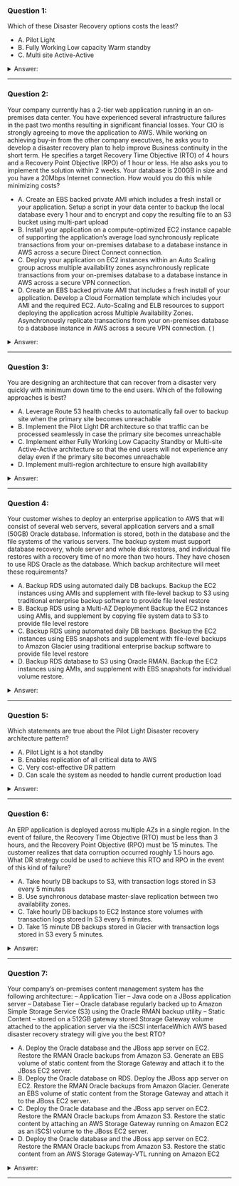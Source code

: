### Question 1:

Which of these Disaster Recovery options costs the least?

- A. Pilot Light
- B. Fully Working Low capacity Warm standby
- C. Multi site Active-Active

<details><summary>Answer:</summary><p>
[A]

[]

Explanation:

Question 1@http://jayendrapatil.com/aws-disaster-recovery-whitepaper/

A: most systems are down and brought up only after disaster

</p></details><hr>

### Question 2:

Your company currently has a 2-tier web application running in an on-premises data center. You have experienced several infrastructure failures in the past two months resulting in significant financial losses. Your CIO is strongly agreeing to move the application to AWS. While working on achieving buy-in from the other company executives, he asks you to develop a disaster recovery plan to help improve Business continuity in the short term. He specifies a target Recovery Time Objective (RTO) of 4 hours and a Recovery Point Objective (RPO) of 1 hour or less. He also asks you to implement the solution within 2 weeks. Your database is 200GB in size and you have a 20Mbps Internet connection. How would you do this while minimizing costs?

- A. Create an EBS backed private AMI which includes a fresh install or your application. Setup a script in your data center to backup the local database every 1 hour and to encrypt and copy the resulting file to an S3 bucket using multi-part upload 
- B. Install your application on a compute-optimized EC2 instance capable of supporting the application’s average load synchronously replicate transactions from your on-premises database to a database instance in AWS across a secure Direct Connect connection.
- C. Deploy your application on EC2 instances within an Auto Scaling group across multiple availability zones asynchronously replicate transactions from your on-premises database to a database instance in AWS across a secure VPN connection. 
- D. Create an EBS backed private AMI that includes a fresh install of your application. Develop a Cloud Formation template which includes your AMI and the required EC2. Auto-Scaling and ELB resources to support deploying the application across Multiple Availability Zones. Asynchronously replicate transactions from your on-premises database to a database instance in AWS across a secure VPN connection. ( )

<details><summary>Answer:</summary><p>
[D]

[]

Explanation:

Question 2@http://jayendrapatil.com/aws-disaster-recovery-whitepaper/

A: while AMI is a right approach to keep cost down, Upload to S3 very Slow

B: (EC2 running in Compute Optimized as well as Direct Connect is expensive to start with also Direct Connect cannot be implemented in 2 weeks)

C: While VPN can be setup quickly asynchronous replication using VPN would work, running instances in DR is expensive

D: Pilot Light approach with only DB running and replicate while you have preconfigured AMI and autoscaling config

</p></details><hr>

### Question 3:

You are designing an architecture that can recover from a disaster very quickly with minimum down time to the end users. Which of the following approaches is best?

- A. Leverage Route 53 health checks to automatically fail over to backup site when the primary site becomes unreachable
- B. Implement the Pilot Light DR architecture so that traffic can be processed seamlessly in case the primary site becomes unreachable
- C. Implement either Fully Working Low Capacity Standby or Multi-site Active-Active architecture so that the end users will not experience any delay even if the primary site becomes unreachable
- D. Implement multi-region architecture to ensure high availability

<details><summary>Answer:</summary><p>
[C]

[]

Explanation:

Question 3@http://jayendrapatil.com/aws-disaster-recovery-whitepaper/

</p></details><hr>

### Question 4:

Your customer wishes to deploy an enterprise application to AWS that will consist of several web servers, several application servers and a small (50GB) Oracle database. Information is stored, both in the database and the file systems of the various servers. The backup system must support database recovery, whole server and whole disk restores, and individual file restores with a recovery time of no more than two hours. They have chosen to use RDS Oracle as the database. Which backup architecture will meet these requirements?

- A. Backup RDS using automated daily DB backups. Backup the EC2 instances using AMIs and supplement with file-level backup to S3 using traditional enterprise backup software to provide file level restore 
- B. Backup RDS using a Multi-AZ Deployment Backup the EC2 instances using AMIs, and supplement by copying file system data to S3 to provide file level restore 
- C. Backup RDS using automated daily DB backups. Backup the EC2 instances using EBS snapshots and supplement with file-level backups to Amazon Glacier using traditional enterprise backup software to provide file level restore 
- D. Backup RDS database to S3 using Oracle RMAN. Backup the EC2 instances using AMIs, and supplement with EBS snapshots for individual volume restore. 

<details><summary>Answer:</summary><p>
[]

[]

Explanation:

Question 4@http://jayendrapatil.com/aws-disaster-recovery-whitepaper/

A: RDS automated backups with file-level backups can be used

B: Multi-AZ is more of an Disaster recovery solution

C: Glacier not an option with the 2 hours RTO

D: Will use RMAN only if Database hosted on EC2 and not when using RDS

</p></details><hr>

### Question 5:

Which statements are true about the Pilot Light Disaster recovery architecture pattern?

- A. Pilot Light is a hot standby 
- B. Enables replication of all critical data to AWS
- C. Very cost-effective DR pattern
- D. Can scale the system as needed to handle current production load

<details><summary>Answer:</summary><p>
[B, C, D]

[]

Explanation:

Question 5@http://jayendrapatil.com/aws-disaster-recovery-whitepaper/

A: Cold Standby

</p></details><hr>

### Question 6:

An ERP application is deployed across multiple AZs in a single region. In the event of failure, the Recovery Time Objective (RTO) must be less than 3 hours, and the Recovery Point Objective (RPO) must be 15 minutes. The customer realizes that data corruption occurred roughly 1.5 hours ago. What DR strategy could be used to achieve this RTO and RPO in the event of this kind of failure?

- A. Take hourly DB backups to S3, with transaction logs stored in S3 every 5 minutes
- B. Use synchronous database master-slave replication between two availability zones. 
- C. Take hourly DB backups to EC2 Instance store volumes with transaction logs stored In S3 every 5 minutes. 
- D. Take 15 minute DB backups stored in Glacier with transaction logs stored in S3 every 5 minutes. 

<details><summary>Answer:</summary><p>
[A]

[]

Explanation:

Question 6@http://jayendrapatil.com/aws-disaster-recovery-whitepaper/

B: Replication won’t help to backtrack and would be sync always

C: Instance store not a preferred storage

D: Glacier does not meet the RTO

</p></details><hr>

### Question 7:

Your company’s on-premises content management system has the following architecture: – Application Tier – Java code on a JBoss application server – Database Tier – Oracle database regularly backed up to Amazon Simple Storage Service (S3) using the Oracle RMAN backup utility – Static Content – stored on a 512GB gateway stored Storage Gateway volume attached to the application server via the iSCSI interfaceWhich AWS based disaster recovery strategy will give you the best RTO?

- A. Deploy the Oracle database and the JBoss app server on EC2. Restore the RMAN Oracle backups from Amazon S3. Generate an EBS volume of static content from the Storage Gateway and attach it to the JBoss EC2 server.
- B. Deploy the Oracle database on RDS. Deploy the JBoss app server on EC2. Restore the RMAN Oracle backups from Amazon Glacier. Generate an EBS volume of static content from the Storage Gateway and attach it to the JBoss EC2 server. 
- C. Deploy the Oracle database and the JBoss app server on EC2. Restore the RMAN Oracle backups from Amazon S3. Restore the static content by attaching an AWS Storage Gateway running on Amazon EC2 as an iSCSI volume to the JBoss EC2 server. 
- D. Deploy the Oracle database and the JBoss app server on EC2. Restore the RMAN Oracle backups from Amazon S3. Restore the static content from an AWS Storage Gateway-VTL running on Amazon EC2 

<details><summary>Answer:</summary><p>
[A]

[]

Explanation:

Question 7@http://jayendrapatil.com/aws-disaster-recovery-whitepaper/

B: Glacier does help to give best RTO

C: No need to attach the Storage Gateway as an iSCSI volume can just create a EBS volume

D: VTL is Virtual Tape library and doesn’t fit the RTO

</p></details><hr>

